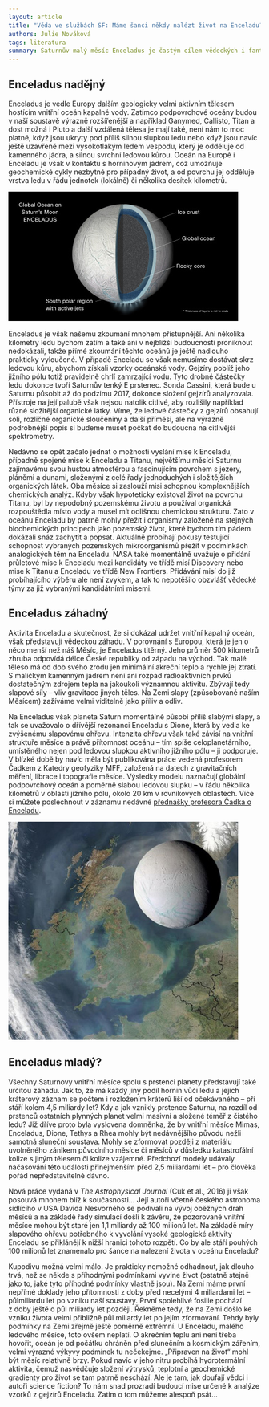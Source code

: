 ```yaml
---
layout: article
title: "Věda ve službách SF: Máme šanci někdy nalézt život na Enceladu?"
authors: Julie Nováková
tags: literatura
summary: Saturnův malý měsíc Enceladus je častým cílem vědeckých i fantastických spekulací o možnosti existence života jinde v naší sluneční soustavě. V románu Kima Stanleyho Robinsona 2312 hostí mikrobiální život, v řadě kratších prací je i sídlem složitějších organismů, nemluvě o dřívějších sci-fi zobrazujících měsíc i úplně jinak, než jaký doopravdy je. Ale to může být škoda, protože i jeho skutečná podoba je extrémně zajímavá a plná nezodpovězených otázek!
---
```


## Enceladus nadějný

Enceladus je vedle Europy dalším geologicky velmi aktivním tělesem hostícím vnitřní oceán kapalné vody. Zatímco podpovrchové oceány budou v naší soustavě výrazně rozšířenější a například Ganymed, Callisto, Titan a dost možná i Pluto a další vzdálená tělesa je mají také, není nám to moc platné, když jsou ukryty pod příliš silnou slupkou ledu nebo když jsou navíc ještě uzavřené mezi vysokotlakým ledem vespodu, který je odděluje od kamenného jádra, a silnou svrchní ledovou kůrou. Oceán na Europě i Enceladu je však v kontaktu s horninovým jádrem, což umožňuje geochemické cykly nezbytné pro případný život, a od povrchu jej odděluje vrstva ledu v řádu jednotek (lokálně) či několika desítek kilometrů.

![](pia19656-saturnmoon-en-opt.jpg)

Enceladus je však našemu zkoumání mnohem přístupnější. Ani několika kilometry ledu bychom zatím a také ani v nejbližší budoucnosti proniknout nedokázali, takže přímé zkoumání těchto oceánů je ještě nadlouho prakticky vyloučené. V případě Enceladu se však nemusíme dostávat skrz ledovou kůru, abychom získali vzorky oceánské vody. Gejzíry poblíž jeho jižního pólu totiž pravidelně chrlí zamrzající vodu. Tyto drobné částečky ledu dokonce tvoří Saturnův tenký E prstenec. Sonda Cassini, která bude u Saturnu působit až do podzimu 2017, dokonce složení gejzírů analyzovala. Přístroje na její palubě však nejsou natolik citlivé, aby rozlišily například různé složitější organické látky. Víme, že ledové částečky z gejzírů obsahují soli, rozličné organické sloučeniny a další příměsi, ale na výrazně podrobnější popis si budeme muset počkat do budoucna na citlivější spektrometry.

Nedávno se opět začalo jednat o možnosti vyslání mise k Enceladu, případně spojené mise k Enceladu a Titanu, největšímu měsíci Saturnu zajímavému svou hustou atmosférou a fascinujícím povrchem s jezery, pláněmi a dunami, složenými z celé řady jednoduchých i složitějších organických látek. Oba měsíce si zaslouží misi schopnou komplexnějších chemických analýz. Kdyby však hypoteticky existoval život na povrchu Titanu, byl by nepodobný pozemskému životu a používal organická rozpouštědla místo vody a musel mít odlišnou chemickou strukturu. Zato v oceánu Enceladu by patrně mohly přežít i organismy založené na stejných biochemických principech jako pozemský život, které bychom tím pádem dokázali snáz zachytit a popsat. Aktuálně probíhají pokusy testující schopnost vybraných pozemských mikroorganismů přežít v podmínkách analogických těm na Enceladu. NASA také momentálně uvažuje o přidání průletové mise k Enceladu mezi kandidáty ve třídě misí Discovery nebo mise k Titanu a Enceladu ve třídě New Frontiers. Přidávání misí do již probíhajícího výběru ale není zvykem, a tak to nepotěšilo obzvlášť vědecké týmy za již vybranými kandidátními misemi.

## Enceladus záhadný

Aktivita Enceladu a skutečnost, že si dokázal udržet vnitřní kapalný oceán, však představují vědeckou záhadu. V porovnání s Europou, která je jen o něco menší než náš Měsíc, je Enceladus titěrný. Jeho průměr 500 kilometrů zhruba odpovídá délce České republiky od západu na východ. Tak malé těleso má od dob svého zrodu jen minimální akreční teplo a rychle jej ztratí. S maličkým kamenným jádrem není ani rozpad radioaktivních prvků dostatečným zdrojem tepla na jakoukoli významnou aktivitu. Zbývají tedy slapové síly – vliv gravitace jiných těles. Na Zemi slapy (způsobované naším Měsícem) zažíváme velmi viditelně jako příliv a odliv.

Na Enceladus však planeta Saturn momentálně působí příliš slabými slapy, a tak se uvažovalo o dřívější rezonanci Enceladu s Dione, která by vedla ke zvýšenému slapovému ohřevu. Intenzita ohřevu však také závisí na vnitřní struktuře měsíce a právě přítomnost oceánu – tím spíše celoplanetárního, umístěného nejen pod ledovou slupkou aktivního jižního pólu – ji podporuje. V blízké době by navíc měla být publikována práce vedená profesorem Čadkem z Katedry geofyziky MFF, založená na datech z gravitačních měření, librace i topografie měsíce. Výsledky modelu naznačují globální podpovrchový oceán a poměrně slabou ledovou slupku – v řádu několika kilometrů v oblasti jižního pólu, okolo 20 km v rovníkových oblastech. Více si můžete poslechnout v záznamu nedávné [přednášky profesora Čadka o Enceladu](https://www.youtube.com/watch?v=n41JloyIiEA).

![](633px-enceladus-moon-t-opt.jpg)

## Enceladus mladý?

Všechny Saturnovy vnitřní měsíce spolu s prstenci planety představují také určitou záhadu. Jak to, že má každý jiný podíl hornin vůči ledu a jejich kráterový záznam se počtem i rozložením kráterů liší od očekávaného – při stáří kolem 4,5 miliardy let? Kdy a jak vznikly prstence Saturnu, na rozdíl od prstenců ostatních plynných planet velmi masivní a složené téměř z čistého ledu? Již dříve proto byla vyslovena domněnka, že by vnitřní měsíce Mimas, Enceladus, Dione, Tethys a Rhea mohly být nedávnějšího původu nežli samotná sluneční soustava. Mohly se zformovat později z materiálu uvolněného zánikem původního měsíce či měsíců v důsledku katastrofální kolize s jiným tělesem či kolize vzájemné. Předchozí modely udávaly načasování této události přinejmenším před 2,5 miliardami let – pro člověka pořád nepředstavitelně dávno.

Nová práce vydaná v _The Astrophysical Journal_ (Cuk et al., 2016) ji však posouvá mnohem blíž k současnosti… Její autoři včetně českého astronoma sídlícího v USA Davida Nesvorného se podívali na vývoj oběžných drah měsíců a na základě řady simulací došli k závěru, že pozorované vnitřní měsíce mohou být staré jen 1,1 miliardy až 100 milionů let. Na základě míry slapového ohřevu potřebného k vyvolání vysoké geologické aktivity Enceladu se přiklánějí k nižší hranici tohoto rozpětí. Co by ale stáří pouhých 100 milionů let znamenalo pro šance na nalezení života v oceánu Enceladu?

Kupodivu možná velmi málo. Je prakticky nemožné odhadnout, jak dlouho trvá, než se někde s příhodnými podmínkami vyvine život (ostatně stejně jako to, jaké tyto příhodné podmínky vlastně jsou). Na Zemi máme první nepřímé doklady jeho přítomnosti z doby před necelými 4 miliardami let – půlmiliardu let po vzniku naší soustavy. První spolehlivé fosilie pochází z doby ještě o půl miliardy let později. Řekněme tedy, že na Zemi došlo ke vzniku života velmi přibližně půl miliardy let po jejím zformování. Tehdy byly podmínky na Zemi zřejmě ještě poměrně extrémní. U Enceladu, malého ledového měsíce, toto ovšem neplatí. O akrečním teplu ani není třeba hovořit, oceán je od počátku chráněn před slunečním a kosmickým zářením, velmi výrazné výkyvy podmínek tu nečekejme. „Připraven na život“ mohl být měsíc relativně brzy. Pokud navíc v jeho nitru probíhá hydrotermální aktivita, čemuž nasvědčuje složení výtrysků, teplotní a geochemické gradienty pro život se tam patrně neschází. Ale je tam, jak doufají vědci i autoři science fiction? To nám snad prozradí budoucí mise určené k analýze vzorků z gejzírů Enceladu. Zatím o tom můžeme alespoň psát…
